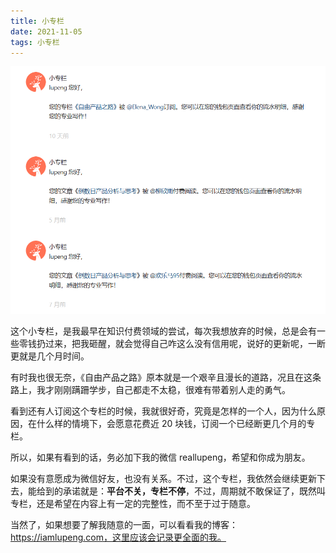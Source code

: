 ```yaml
---
title: 小专栏
date: 2021-11-05
tags: 小专栏
---
```


<!-- more -->

![](/image/2021-11-05-about-product-free/image-20211105172409784.png)

这个小专栏，是我最早在知识付费领域的尝试，每次我想放弃的时候，总是会有一些零钱扔过来，把我砸醒，就会觉得自己咋这么没有信用呢，说好的更新呢，一断更就是几个月时间。

有时我也很无奈，《自由产品之路》原本就是一个艰辛且漫长的道路，况且在这条路上，我才刚刚蹒跚学步，自己都走不太稳，很难有带着别人走的勇气。

看到还有人订阅这个专栏的时候，我就很好奇，究竟是怎样的一个人，因为什么原因，在什么样的情境下，会愿意花费近 20 块钱，订阅一个已经断更几个月的专栏。

所以，如果有看到的话，务必加下我的微信 reallupeng，希望和你成为朋友。

如果没有意愿成为微信好友，也没有关系。不过，这个专栏，我依然会继续更新下去，能给到的承诺就是：**平台不关，专栏不停**，不过，周期就不敢保证了，既然叫专栏，还是希望在内容上有一定的完整性，而不至于过于随意。

当然了，如果想要了解我随意的一面，可以看看我的博客：https://iamlupeng.com，这里应该会记录更全面的我。


